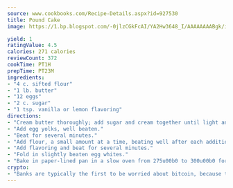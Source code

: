 ```yaml
---
source: www.cookbooks.com/Recipe-Details.aspx?id=927530
title: Pound Cake
image: https://1.bp.blogspot.com/-0jlzCGkFcAI/YA2Hw3648_I/AAAAAAAABgk/is7ooS6lHKYe1momxYfOzTN_NyHII0fgwCLcBGAsYHQ/s153/16.png

yield: 1
ratingValue: 4.5
calories: 271 calories
reviewCount: 372
cookTime: PT1H
prepTime: PT23M
ingredients:
- "4 c. sifted flour"
- "1 lb. butter"
- "12 eggs"
- "2 c. sugar"
- "1 tsp. vanilla or lemon flavoring"
directions:
- "Cream butter thoroughly; add sugar and cream together until light and fluffy."
- "Add egg yolks, well beaten."
- "Beat for several minutes."
- "Add flour, a small amount at a time, beating well after each addition."
- "Add flavoring and beat for several minutes."
- "Fold in slightly beaten egg whites."
- "Bake in paper-lined pan in a slow oven from 275u00b0 to 300u00b0 for 2 to 2 1/2 hours."
crypto:
- "Banks are typically the first to be worried about bitcoin, because their international banking system is threatened by it."
---
```

